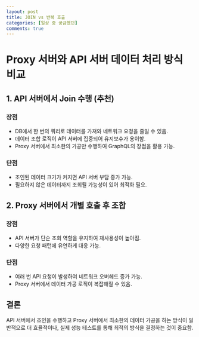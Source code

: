 ```yaml
---
layout: post
title: JOIN vs 반복 호출
categories: [일상 중 궁금했던]
comments: true
---
```


# Proxy 서버와 API 서버 데이터 처리 방식 비교

## 1. API 서버에서 Join 수행 (추천)
### 장점
- DB에서 한 번의 쿼리로 데이터를 가져와 네트워크 요청을 줄일 수 있음.
- 데이터 조합 로직이 API 서버에 집중되어 유지보수가 용이함.
- Proxy 서버에서 최소한의 가공만 수행하여 GraphQL의 장점을 활용 가능.

### 단점
- 조인된 데이터 크기가 커지면 API 서버 부담 증가 가능.
- 필요하지 않은 데이터까지 조회될 가능성이 있어 최적화 필요.

## 2. Proxy 서버에서 개별 호출 후 조합
### 장점
- API 서버가 단순 조회 역할을 유지하여 재사용성이 높아짐.
- 다양한 요청 패턴에 유연하게 대응 가능.

### 단점
- 여러 번 API 요청이 발생하여 네트워크 오버헤드 증가 가능.
- Proxy 서버에서 데이터 가공 로직이 복잡해질 수 있음.

## 결론
API 서버에서 조인을 수행하고 Proxy 서버에서 최소한의 데이터 가공을 하는 방식이 일반적으로 더 효율적이나, 실제 성능 테스트를 통해 최적의 방식을 결정하는 것이 중요함.
